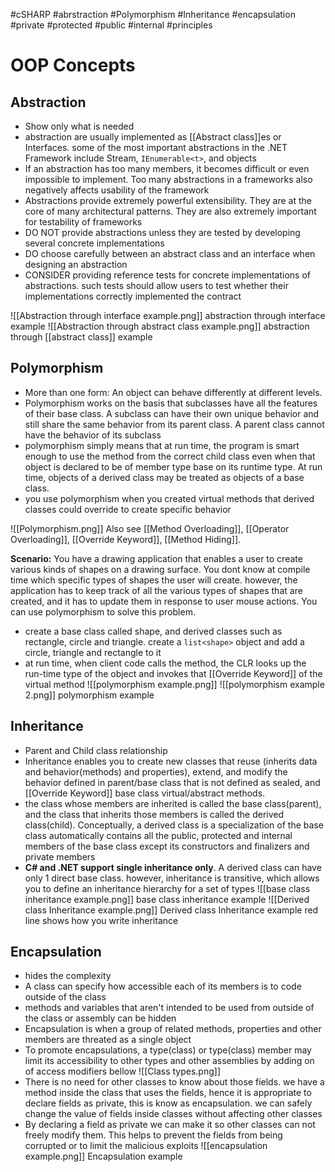 #cSHARP #abrstraction #Polymorphism #Inheritance #encapsulation #private #protected #public #internal #principles 
# OOP Concepts

## Abstraction

- Show only what is needed
- abstraction are usually implemented as [[Abstract class]]es or Interfaces. some of the most important abstractions in the .NET Framework include Stream, `IEnumerable<t>`, and objects
- If an abstraction has too many members, it becomes difficult or even impossible to implement. Too many abstractions in a frameworks also negatively affects usability of the framework
- Abstractions provide extremely powerful extensibility. They are at the core of many architectural patterns. They are also extremely important for testability of frameworks
- DO NOT provide abstractions unless they are tested by developing several concrete implementations
- DO choose carefully between an abstract class and an interface when designing an abstraction
- CONSIDER providing reference tests for concrete implementations of abstractions. such tests should allow users to test whether their implementations correctly implemented the contract

![[Abstraction through interface example.png]]
abstraction through interface example
![[Abstraction through abstract class example.png]]
abstraction through [[abstract class]] example

## Polymorphism 

- More than one form: An object can behave differently at different levels.
- Polymorphism works on the basis that subclasses have all the features of their base class. A subclass can have their own unique behavior and still share the same behavior from its parent class. A parent class cannot have the behavior of its subclass
- polymorphism simply means that at run time, the program is smart enough to use the method from the correct child class even when that object is declared to be of member type base on its runtime type. At run time, objects of a derived class may be treated as objects of a base class.
- you use polymorphism when you created virtual methods that derived classes could override to create specific behavior

![[Polymorphism.png]]
Also see [[Method Overloading]], [[Operator Overloading]], [[Override Keyword]], [[Method Hiding]].

**Scenario:** You have a drawing application that enables a user to create various kinds of shapes on a drawing surface. You dont know at compile time which specific types of shapes the user will create. however, the application has to keep track of all the various types of shapes that are created, and it has to update them in response to user mouse actions. You can use polymorphism to solve this problem. 
- create a base class called shape, and derived classes such as rectangle, circle and triangle. create a `list<shape>` object and add a circle, triangle and rectangle to it
- at run time, when client code calls the method, the CLR looks up the run-time type of the object and invokes that [[Override Keyword]] of the virtual method
![[polymorphism example.png]]
![[polymorphism example 2.png]]
polymorphism example
## Inheritance

- Parent and Child class relationship
- Inheritance enables you to create new classes that reuse (inherits data and behavior(methods) and properties), extend, and modify the behavior defined in parent/base class that is not defined as sealed, and [[Override Keyword]] base class virtual/abstract methods.
- the class whose members are inherited is called the base class(parent), and the class that inherits those members is called the derived class(child). Conceptually, a derived class is a specialization of the base class automatically contains all the public, protected and internal members of the base class except its constructors and finalizers and private members
- **C# and .NET support single inheritance only**. A derived class can have only 1 direct base class. however, inheritance is transitive, which allows you to define an inheritance hierarchy for a set of types
![[base class inheritance example.png]]
base class inheritance example
![[Derived class Inheritance example.png]]
Derived class Inheritance example
red line shows how you write inheritance
## Encapsulation

- hides the complexity
- A class can specify how accessible each of its members is to code outside of the class
- methods and variables that aren't intended to be used from outside of the class or assembly can be hidden
- Encapsulation is when a group of related methods, properties and other members are threated as a single object
- To promote encapsulations, a type(class) or type(class) member may limit its accessibility to other types and other assemblies by adding on of access modifiers bellow
![[Class types.png]] 
- There is no need for other classes to know about those fields. we have a method inside the class that uses the fields, hence it is appropriate to declare fields as private, this is know as encapsulation. we can safely change the value of fields inside classes without affecting other classes
- By declaring a field as private we can make it so other classes can not freely modify them. This helps to prevent the fields from being corrupted or to limit the malicious exploits
![[encapsulation example.png]]
Encapsulation example
